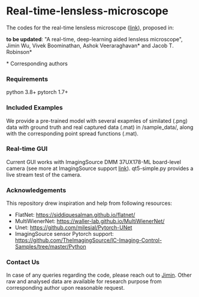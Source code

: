 # Real-time-lensless-microscope
The codes for the real-time lensless microscope ([link](https://link-to-be-updated)), proposed in:

**to be updated**: "A real-time, deep-learning aided lensless microscope", Jimin Wu, Vivek Boominathan, Ashok Veeraraghavan* and Jacob T. Robinson*

</sub> * Corresponding authors </sub>

### Requirements
python 3.8+
pytorch 1.7+

### Included Examples
We provide a pre-trained model with several exapmles of similated (.png) data with ground truth and real captured data (.mat) in /sample_data/, along with the corresponding point spread functions (.mat).

### Real-time GUI
Current GUI works with ImagingSource DMM 37UX178-ML board-level camera (see more at ImagingSource support [link](https://github.com/TheImagingSource/IC-Imaging-Control-Samples/tree/master/Python)). qt5-simple.py provides a live stream test of the camera. 

### Acknowledgements
This repository drew inspiration and help from following resources:
* FlatNet: https://siddiquesalman.github.io/flatnet/
* MultiWienerNet: https://waller-lab.github.io/MultiWienerNet/
* Unet: https://github.com/milesial/Pytorch-UNet
* ImagingSource sensor Pytorch support: https://github.com/TheImagingSource/IC-Imaging-Control-Samples/tree/master/Python

### Contact Us
In case of any queries regarding the code, please reach out to [Jimin](mailto:jimin.wu@rice.edu).
Other raw and analysed data are available for research purpose from corresponding author upon reasonable request.
